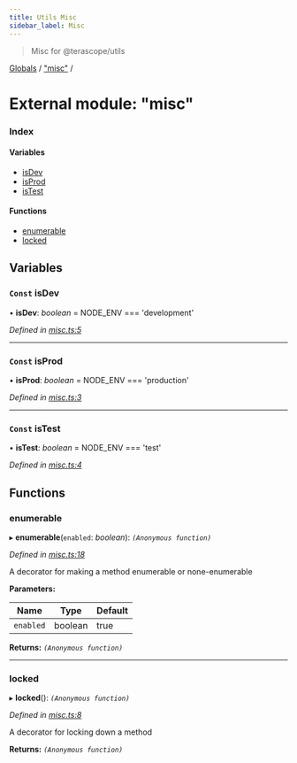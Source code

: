 ```yaml
---
title: Utils Misc
sidebar_label: Misc
---
```


> Misc for @terascope/utils

[Globals](../overview.md) / ["misc"](_misc_.md) /

# External module: "misc"

### Index

#### Variables

* [isDev](_misc_.md#const-isdev)
* [isProd](_misc_.md#const-isprod)
* [isTest](_misc_.md#const-istest)

#### Functions

* [enumerable](_misc_.md#enumerable)
* [locked](_misc_.md#locked)

## Variables

### `Const` isDev

• **isDev**: *boolean* =  NODE_ENV === 'development'

*Defined in [misc.ts:5](https://github.com/terascope/teraslice/tree/0c8b1cfadd6cd255811e506264906c5373f2ebea/packages/utils/misc.ts#L5)*

___

### `Const` isProd

• **isProd**: *boolean* =  NODE_ENV === 'production'

*Defined in [misc.ts:3](https://github.com/terascope/teraslice/tree/0c8b1cfadd6cd255811e506264906c5373f2ebea/packages/utils/misc.ts#L3)*

___

### `Const` isTest

• **isTest**: *boolean* =  NODE_ENV === 'test'

*Defined in [misc.ts:4](https://github.com/terascope/teraslice/tree/0c8b1cfadd6cd255811e506264906c5373f2ebea/packages/utils/misc.ts#L4)*

## Functions

###  enumerable

▸ **enumerable**(`enabled`: *boolean*): *`(Anonymous function)`*

*Defined in [misc.ts:18](https://github.com/terascope/teraslice/tree/0c8b1cfadd6cd255811e506264906c5373f2ebea/packages/utils/misc.ts#L18)*

A decorator for making a method enumerable or none-enumerable

**Parameters:**

Name | Type | Default |
------ | ------ | ------ |
`enabled` | boolean | true |

**Returns:** *`(Anonymous function)`*

___

###  locked

▸ **locked**(): *`(Anonymous function)`*

*Defined in [misc.ts:8](https://github.com/terascope/teraslice/tree/0c8b1cfadd6cd255811e506264906c5373f2ebea/packages/utils/misc.ts#L8)*

A decorator for locking down a method

**Returns:** *`(Anonymous function)`*
